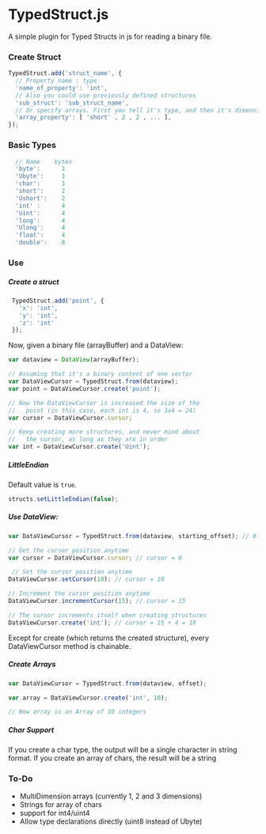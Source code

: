 # TypedStruct.js

A simple plugin for Typed Structs in js for reading a binary file.

### Create Struct

```js
TypedStruct.add('struct_name', {
  // Property name : type
  'name_of_property': 'int',
  // Also you could use previously defined structures
  'sub_struct': 'sub_struct_name',
  // Or specify arrays. First you tell it's type, and then it's dimensions (as needed)
  'array_property': [ 'short' , 2 , 2 , ... ],
});
```

### Basic Types
    
```js
  // Name    bytes
  'byte':      1
  'Ubyte':     1
  'char':      1
  'short':     2
  'Ushort':    2
  'int' :      4
  'Uint':      4
  'long':      4
  'Ulong':     4
  'float':     4
  'double':    8
```

### Use

##### Create a struct

```js
 TypedStruct.add('point', {
   'x': 'int',
   'y': 'int',
   'z': 'int'
 });
```

Now, given a binary file (arrayBuffer) and a DataView:

```js
var dataview = DataView(arrayBuffer);

// Assuming that it's a binary content of one vector
var DataViewCursor = TypedStruct.from(dataview);
var point = DataViewCursor.create('point');

// Now the DataViewCursor is increased the size of the
//   point (in this case, each int is 4, so 3x4 = 24)
var cursor = DataViewCursor.cursor;

// Keep creating more structures, and never mind about
//   the cursor, as long as they are in order
var int = DataViewCursor.create('Uint');
```

##### LittleEndian 

Default value is `true`.
  
```js
structs.setLittleEndian(false);
```

##### Use DataView:

```js
var DataViewCursor = TypedStruct.from(dataview, starting_offset); // 0 by default

// Get the cursor position anytime
var cursor = DataViewCursor.cursor; // cursor = 0

 // Set the cursor position anytime
DataViewCursor.setCursor(10); // cursor = 10

// Increment the cursor position anytime
DataViewCursor.incrementCursor(15); // cursor = 15

// The cursor increments itself when creating structures
DataViewCursor.create('int'); // cursor = 15 + 4 = 19
```

Except for create (which returns the created structure), every DataViewCursor method is chainable.

##### Create Arrays

```js
var DataViewCursor = TypedStruct.from(dataview, offset);

var array = DataViewCursor.create('int', 10);

// Now array is an Array of 10 integers
```

##### Char Support

If you create a char type, the output will be a single character in string format. If you create an array of chars, the result will be a string

### To-Do

 - MultiDimension arrays (currently 1, 2 and 3 dimensions)
 - Strings for array of chars
 - support for int4/uint4
 - Allow type declarations directly (uint8 instead of Ubyte)